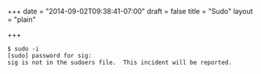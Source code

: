 +++
date = "2014-09-02T09:38:41-07:00"
draft = false
title = "Sudo"
layout = "plain"

+++

    $ sudo -i
    [sudo] password for sig: 
    sig is not in the sudoers file.  This incident will be reported.


